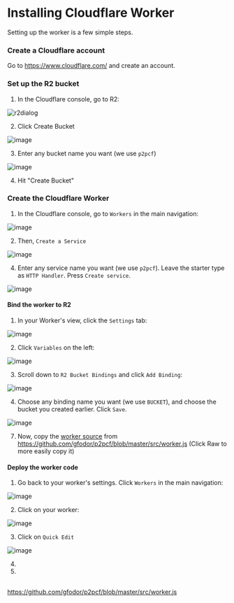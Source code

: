 # Installing Cloudflare Worker

Setting up the worker is a few simple steps.

### Create a Cloudflare account

Go to https://www.cloudflare.com/ and create an account.

### Set up the R2 bucket

1. In the Cloudflare console, go to R2:

![r2dialog](https://user-images.githubusercontent.com/220020/181828844-79ebca11-2901-43bf-a3d5-d7c8d15dd0ec.png)

2. Click Create Bucket

![image](https://user-images.githubusercontent.com/220020/181828972-ddc40644-3e38-417c-b221-9eaf2f005123.png)

3. Enter any bucket name you want (we use `p2pcf`)

![image](https://user-images.githubusercontent.com/220020/181829058-89634166-158c-4e18-a30f-e75d78fa1a58.png)

4. Hit "Create Bucket"

### Create the Cloudflare Worker

1. In the Cloudflare console, go to `Workers` in the main navigation:

![image](https://user-images.githubusercontent.com/220020/181829226-a3ee9598-b6cc-47b6-95c0-a3a38789c9b2.png)

2. Then, `Create a Service`

![image](https://user-images.githubusercontent.com/220020/181829338-cc3c0dd0-e26d-47e5-9c9f-48fb10a2d180.png)

4. Enter any service name you want (we use `p2pcf`). Leave the starter type as `HTTP Handler`. Press `Create service`.

![image](https://user-images.githubusercontent.com/220020/181829602-fa8c0b40-7e1f-445b-bfe0-434be2081ebd.png)

#### Bind the worker to R2

1. In your Worker's view, click the `Settings` tab:

![image](https://user-images.githubusercontent.com/220020/181829834-c19e78f2-9b13-4e59-811c-aaddf7eaf148.png)

2. Click `Variables` on the left:

![image](https://user-images.githubusercontent.com/220020/181830031-767df019-70bc-44a8-bb98-79179cb07abb.png)

3. Scroll down to `R2 Bucket Bindings` and click `Add Binding`:

![image](https://user-images.githubusercontent.com/220020/181830146-bb3ba1cf-8321-439c-ab80-3565d3a72834.png)

4. Choose any binding name you want (we use `BUCKET`), and choose the bucket you created earlier. Click `Save`.

![image](https://user-images.githubusercontent.com/220020/181830368-fc79fc27-521a-4fbd-acd4-ae5c88d99d4e.png)

7. Now, copy the [worker source](https://github.com/gfodor/p2pcf/blob/master/src/worker.js) from https://github.com/gfodor/p2pcf/blob/master/src/worker.js (Click Raw to more easily copy it)

#### Deploy the worker code

1. Go back to your worker's settings. Click `Workers` in the main navigation:

![image](https://user-images.githubusercontent.com/220020/181829226-a3ee9598-b6cc-47b6-95c0-a3a38789c9b2.png)

2. Click on your worker:

![image](https://user-images.githubusercontent.com/220020/181830606-20322fe4-fdc8-409d-b5eb-a002b6cb22e5.png)

3. Click on `Quick Edit`

![image](https://user-images.githubusercontent.com/220020/181830731-a9e17ed9-43fe-4e1d-b5c7-6e66f7f51bdc.png)

4.
6. 
## 
https://github.com/gfodor/p2pcf/blob/master/src/worker.js
